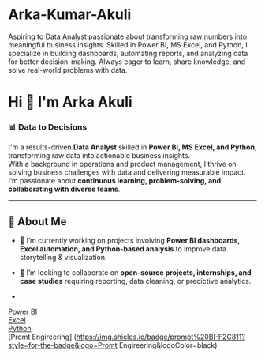 # Arka-Kumar-Akuli
Aspiring to Data Analyst passionate about transforming raw numbers into meaningful business insights. Skilled in Power BI, MS Excel, and Python, I specialize in building dashboards, automating reports, and analyzing data for better decision-making. Always eager to learn, share knowledge, and solve real-world problems with data.
# Hi 👋 I'm Arka Akuli  

### 📊 Data to Decisions  

I'm a results-driven **Data Analyst** skilled in **Power BI, MS Excel, and Python**, transforming raw data into actionable business insights.  
With a background in operations and product management, I thrive on solving business challenges with data and delivering measurable impact.  
I’m passionate about **continuous learning, problem-solving, and collaborating with diverse teams**.  

---

## 🚀 About Me  
- 🔭 I’m currently working on projects involving **Power BI dashboards, Excel automation, and Python-based analysis** to improve data storytelling & visualization.  
- 🤝 I’m looking to collaborate on **open-source projects, internships, and case studies** requiring reporting, data cleaning, or predictive analytics.

- 
[Power BI](https://img.shields.io/badge/Power%20BI-F2C811?style=for-the-badge&logo=powerbi&logoColor=black)  
[Excel](https://img.shields.io/badge/Excel-217346?style=for-the-badge&logo=microsoftexcel&logoColor=white)  
[Python](https://img.shields.io/badge/Python-3776AB?style=for-the-badge&logo=python&logoColor=white)  
[Promt Engireering] (https://img.shields.io/badge/prompt%20BI-F2C811?style=for-the-badge&logo=Promt Engireering&logoColor=black)
